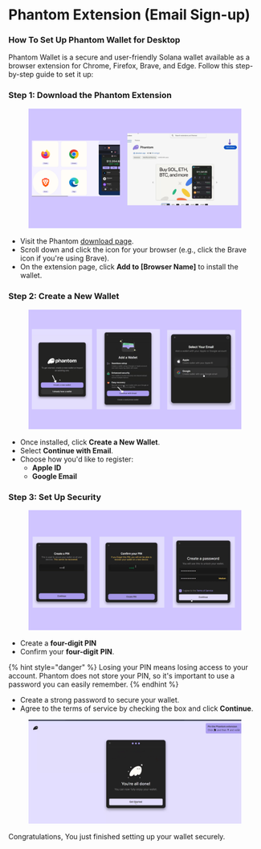 # Phantom Extension (Email Sign-up)

### How To Set Up Phantom Wallet for Desktop <a href="#how-to-set-up-phantom-wallet" id="how-to-set-up-phantom-wallet"></a>

Phantom Wallet is a secure and user-friendly Solana wallet available as a browser extension for Chrome, Firefox, Brave, and Edge. Follow this step-by-step guide to set it up:

### **Step 1: Download the Phantom Extension**

<figure><img src="../../.gitbook/assets/phamtom desktop.png" alt=""><figcaption></figcaption></figure>



* Visit the Phantom [download page](https://phantom.app/download).
* Scroll down and click the icon for your browser (e.g., click the Brave icon if you're using Brave).
* On the extension page, click **Add to \[Browser Name]** to install the wallet.

### **Step 2: Create a New Wallet**

<figure><img src="../../.gitbook/assets/email exe.png" alt=""><figcaption></figcaption></figure>

* Once installed, click **Create a New Wallet**.
* Select **Continue with Email**.
* Choose how you'd like to register:
  * **Apple ID**
  * **Google Email**

### Step 3: Set Up Security

<figure><img src="../../.gitbook/assets/email pin.png" alt=""><figcaption></figcaption></figure>

* Create a **four-digit PIN**&#x20;
* Confirm your **four-digit** **PIN**.

{% hint style="danger" %}
Losing your PIN means losing access to your account. Phantom does not store your PIN, so it's important to use a password you can easily remember.
{% endhint %}

* Create a strong password to secure your wallet.
* Agree to the terms of service by checking the box and click **Continue**.

<figure><img src="../../.gitbook/assets/image (2) (1) (1) (1).png" alt=""><figcaption></figcaption></figure>

Congratulations, You just finished setting up your wallet securely.
